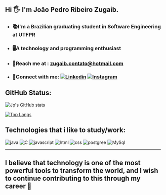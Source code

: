 ## Hi 🖐️ I'm João Pedro Ribeiro Zugaib.

* ### 📚I'm a Brazilian graduating student in Software Engineering at UTFPR
* ### 🖥️A technology and programming enthusiast
* ### 📧Reach me at : zugaib.contato@hotmail.com

* ### 📲Connect with me: [![Linkedin](https://img.shields.io/badge/LinkedIn-0077B5?style=for-the-badge&logo=linkedin&logoColor=white)](https://www.linkedin.com/in/joaopedrorzugaib/) [![Instagram](https://img.shields.io/badge/Instagram-E4405F?style=for-the-badge&logo=instagram&logoColor=white)](https://instagram.com/joaopedro.rz)

## GitHub Status:

![Jp's GitHub stats](https://github-readme-stats.vercel.app/api?username=joaopedro-rz&show_icons=true&theme=tokyonight)

[![Top Langs](https://github-readme-stats.vercel.app/api/top-langs/?username=joaopedro-rz&layout=compact&theme=tokyonight)](https://github.com/anuraghazra/github-readme-stats)

## Technologies that i like to study/work: 

<div>
<img align="center" alt="java" src="https://img.shields.io/badge/Java-ED8B00?style=for-the-badge&logo=openjdk&logoColor=white">
<img align="center" alt="C" src="https://img.shields.io/badge/C-00599C?style=for-the-badge&logo=c&logoColor=white">
<img align="center" alt="javascript" src="https://img.shields.io/badge/JavaScript-323330?style=for-the-badge&logo=javascript&logoColor=F7DF1E">
<img align="center" alt="html" src="https://img.shields.io/badge/HTML5-E34F26?style=for-the-badge&logo=html5&logoColor=white">
<img align="center" alt="css" src="https://img.shields.io/badge/CSS3-1572B6?style=for-the-badge&logo=css3&logoColor=white">
<img align="center" alt="postgree" src="https://img.shields.io/badge/PostgreSQL-316192?style=for-the-badge&logo=postgresql&logoColor=white">
<img align="center" alt="MySql" src="https://img.shields.io/badge/MySQL-00000F?style=for-the-badge&logo=mysql&logoColor=white">
</div>


---
## I believe that technology is one of the most powerful tools to transform the world, and I wish to continue contributing to this through my career 💭
